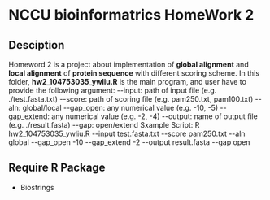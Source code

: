 # NCCU bioinformatrics HomeWork 2 
## Desciption
Homeword 2 is a project about implementation of __global alignment__ and __local alignment__ of __protein sequence__ with different scoring scheme.
In this folder, __hw2_104753035_ywliu.R__ is the main program, and user have to provide the following argument:
  --input:  path of input file (e.g. ./test.fasta.txt)
  --score:  path of scoring file (e.g. pam250.txt, pam100.txt)
  --aln: global/local
  --gap_open: any numerical value (e.g. -10, -5)
  --gap_extend: any numerical value (e.g. -2, -4)
  --output: name of output file (e.g. ./result.fasta)
  --gap: open/extend
Sxample Script:
  R hw2_104753035_ywliu.R --input test.fasta.txt --score pam250.txt --aln global --gap_open -10 --gap_extend -2 --output result.fasta --gap open

## Require R Package
- Biostrings

